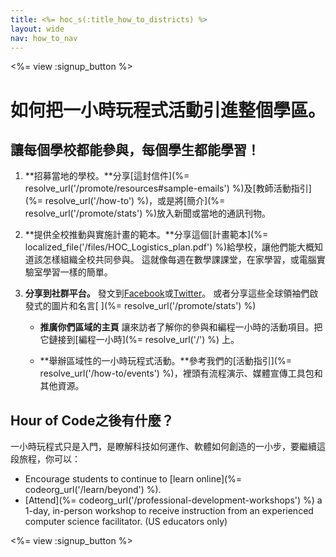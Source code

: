 ```yaml
---
title: <%= hoc_s(:title_how_to_districts) %>
layout: wide
nav: how_to_nav
---
```

<%= view :signup_button %>

# 如何把一小時玩程式活動引進整個學區。

## 讓每個學校都能參與，每個學生都能學習！

1. **招募當地的學校。**分享[這封信件](%= resolve_url('/promote/resources#sample-emails') %)及[教師活動指引](%= resolve_url('/how-to') %)，或是將[簡介](%= resolve_url('/promote/stats') %)放入新聞或當地的通訊刊物。

2. **提供全校推動與實施計畫的範本。**分享這個[計畫範本](%= localized_file('/files/HOC_Logistics_plan.pdf') %)給學校，讓他們能大概知道該怎樣組織全校共同參與。 這就像每週在數學課課堂，在家學習，或電腦實驗室學習一樣的簡單。

3. **分享到社群平台。** 發文到[Facebook](https://www.facebook.com/sharer/sharer.php?u=http%3A%2F%2Fhourofcode.com%2Fus)或[Twitter](https://twitter.com/intent/tweet?url=http%3A%2F%2Fhourofcode.com&text=I%27m%20participating%20in%20this%20year%27s%20%23HourOfCode%2C%20are%20you%3F%20%40codeorg&original_referer=https%3A%2F%2Fwww.google.com%2Furl%3Fq%3Dhttps%253A%252F%252Ftwitter.com%252Fshare%253Fhashtags%253D%2526amp%253Brelated%253Dcodeorg%2526amp%253Btext%253DI%252527m%252Bparticipating%252Bin%252Bthis%252Byear%252527s%252B%252523HourOfCode%25252C%252Bare%252Byou%25253F%252B%252540codeorg%2526amp%253Burl%253Dhttp%25253A%25252F%25252Fhourofcode.com%26sa%3DD%26sntz%3D1%26usg%3DAFQjCNE1GLTUbKZfMlEh9Aj5w0iswz6PYQ&related=codeorg&hashtags=)。 或者分享這些全球領袖們啟發式的圖片和名言[ ](%= resolve_url('/promote/stats') %)</p></li> 
    
    - **推廣你們區域的主頁** 讓來訪者了解你的參與和編程一小時的活動項目。把它鏈接到[編程一小時](%= resolve_url('/') %) 上。
    
    - **舉辦區域性的一小時玩程式活動。**參考我們的[活動指引](%= resolve_url('/how-to/events') %)，裡頭有流程演示、媒體宣傳工具包和其他資源。</ol> 
    
    ## Hour of Code之後有什麼？
    
    一小時玩程式只是入門，是瞭解科技如何運作、軟體如何創造的一小步，要繼續這段旅程，你可以：
    
    - Encourage students to continue to [learn online](%= codeorg_url('/learn/beyond') %).
    - [Attend](%= codeorg_url('/professional-development-workshops') %) a 1-day, in-person workshop to receive instruction from an experienced computer science facilitator. (US educators only)
    
    <%= view :signup_button %>